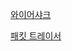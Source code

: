[와이어샤크](https://www.wireshark.org/)

[패킷 트레이서](https://www.computernetworkingnotes.com/ccna-study-guide/download-packet-tracer-for-windows-and-linux.html)

